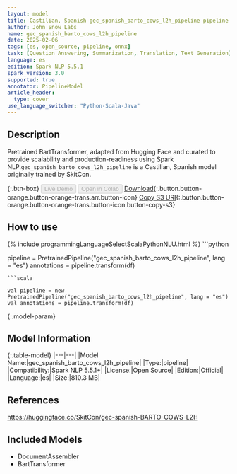 ```yaml
---
layout: model
title: Castilian, Spanish gec_spanish_barto_cows_l2h_pipeline pipeline BartTransformer from SkitCon
author: John Snow Labs
name: gec_spanish_barto_cows_l2h_pipeline
date: 2025-02-06
tags: [es, open_source, pipeline, onnx]
task: [Question Answering, Summarization, Translation, Text Generation]
language: es
edition: Spark NLP 5.5.1
spark_version: 3.0
supported: true
annotator: PipelineModel
article_header:
  type: cover
use_language_switcher: "Python-Scala-Java"
---
```


## Description

Pretrained BartTransformer, adapted from Hugging Face and curated to provide scalability and production-readiness using Spark NLP.`gec_spanish_barto_cows_l2h_pipeline` is a Castilian, Spanish model originally trained by SkitCon.

{:.btn-box}
<button class="button button-orange" disabled>Live Demo</button>
<button class="button button-orange" disabled>Open in Colab</button>
[Download](https://s3.amazonaws.com/auxdata.johnsnowlabs.com/public/models/gec_spanish_barto_cows_l2h_pipeline_es_5.5.1_3.0_1738837182976.zip){:.button.button-orange.button-orange-trans.arr.button-icon}
[Copy S3 URI](s3://auxdata.johnsnowlabs.com/public/models/gec_spanish_barto_cows_l2h_pipeline_es_5.5.1_3.0_1738837182976.zip){:.button.button-orange.button-orange-trans.button-icon.button-copy-s3}

## How to use



<div class="tabs-box" markdown="1">
{% include programmingLanguageSelectScalaPythonNLU.html %}
```python

pipeline = PretrainedPipeline("gec_spanish_barto_cows_l2h_pipeline", lang = "es")
annotations =  pipeline.transform(df)   

```
```scala

val pipeline = new PretrainedPipeline("gec_spanish_barto_cows_l2h_pipeline", lang = "es")
val annotations = pipeline.transform(df)

```
</div>

{:.model-param}
## Model Information

{:.table-model}
|---|---|
|Model Name:|gec_spanish_barto_cows_l2h_pipeline|
|Type:|pipeline|
|Compatibility:|Spark NLP 5.5.1+|
|License:|Open Source|
|Edition:|Official|
|Language:|es|
|Size:|810.3 MB|

## References

https://huggingface.co/SkitCon/gec-spanish-BARTO-COWS-L2H

## Included Models

- DocumentAssembler
- BartTransformer